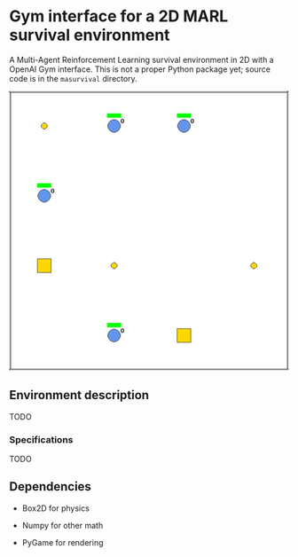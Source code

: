 # Gym interface for a 2D MARL survival environment

A Multi-Agent Reinforcement Learning survival environment in 2D with a OpenAI 
Gym interface. This is not a proper Python package yet; source code is in the 
`masurvival` directory.

![Interactive demo GIF](demo_gifs/interactive.gif)

## Environment description

TODO

### Specifications

TODO

## Dependencies

- Box2D for physics

- Numpy for other math

- PyGame for rendering


